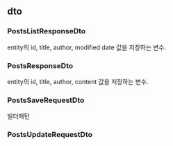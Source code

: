 ## dto
### PostsListResponseDto
entity의 id, title, author, modified date 값을 저장하는 변수.
### PostsResponseDto
entity의 id, title, author, content 값을 저장하는 변수.
### PostsSaveRequestDto
빌더패턴
### PostsUpdateRequestDto

